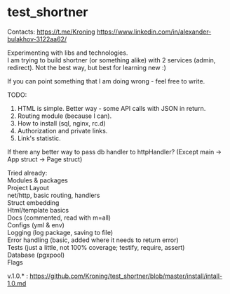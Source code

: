 # test_shortner
Contacts: https://t.me/Kroning https://www.linkedin.com/in/alexander-bulakhov-3122aa62/ <br>

Experimenting with libs and technologies.<br>
I am trying to build shortner (or something alike) with 2 services (admin, redirect). Not the best way, but best for learning new :)<br>

If you can point something that I am doing wrong - feel free to write.

TODO:
1. HTML is simple. Better way - some API calls with JSON in return.
2. Routing module (because I can).
3. How to install (sql, nginx, rc.d)
4. Authorization and private links.
5. Link's statistic.

If there any better way to pass db handler to httpHandler? (Except main -> App struct -> Page struct)

Tried already:<br>
Modules & packages<br>
Project Layout<br>
net/http, basic routing, handlers<br>
Struct embedding<br>
Html/template basics<br>
Docs (commented, read with m=all)<br>
Configs (yml & env)<br>
Logging (log package, saving to file)<br>
Error handling (basic, added where it needs to return error)<br>
Tests (just a little, not 100% coverage; testify, require, assert)<br>
Database (pgxpool)<br>
Flags<br>

v.1.0.* : https://github.com/Kroning/test_shortner/blob/master/install/intall-1.0.md<br>

